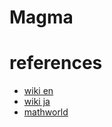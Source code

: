 # Magma


# references
- [wiki en](https://en.wikipedia.org/wiki/Magma_(algebra))
- [wiki ja](https://ja.wikipedia.org/wiki/%E3%83%9E%E3%82%B0%E3%83%9E_(%E6%95%B0%E5%AD%A6))
- [mathworld](https://mathworld.wolfram.com/Magma.html)